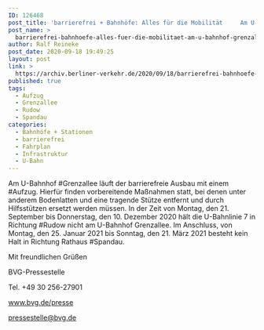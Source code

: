 ```yaml
---
ID: 126468
post_title: 'barrierefrei + Bahnhöfe: Alles für die Mobilität     Am U-Bahnhof Grenzallee läuft der barrierefreie Ausbau mit einem Aufzug. , aus BVG'
post_name: >
  barrierefrei-bahnhoefe-alles-fuer-die-mobilitaet-am-u-bahnhof-grenzallee-laeuft-der-barrierefreie-ausbau-mit-einem-aufzug-aus-bvg
author: Ralf Reineke
post_date: 2020-09-18 19:49:25
layout: post
link: >
  https://archiv.berliner-verkehr.de/2020/09/18/barrierefrei-bahnhoefe-alles-fuer-die-mobilitaet-am-u-bahnhof-grenzallee-laeuft-der-barrierefreie-ausbau-mit-einem-aufzug-aus-bvg/
published: true
tags:
  - Aufzug
  - Grenzallee
  - Rudow
  - Spandau
categories:
  - Bahnhöfe + Stationen
  - barrierefrei
  - Fahrplan
  - Infrastruktur
  - U-Bahn
---
```

<p style="font-weight: 400;">Am U-Bahnhof #Grenzallee läuft der barrierefreie Ausbau mit einem #Aufzug. Hierfür finden vorbereitende Maßnahmen statt, bei denen unter anderem Bodenlatten und eine tragende Stütze entfernt und durch Hilfsstützen ersetzt werden müssen. In der Zeit von Montag, den 21. September bis Donnerstag, den 10. Dezember 2020 hält die U-Bahnlinie 7 in Richtung #Rudow nicht am U-Bahnhof Grenzallee. Im Anschluss, von Montag, den 25. Januar 2021 bis Sonntag, den 21. März 2021 besteht kein Halt in Richtung Rathaus #Spandau.</p>
<p style="font-weight: 400;">Mit freundlichen Grüßen</p>
<p style="font-weight: 400;">BVG-Pressestelle</p>
<p style="font-weight: 400;">Tel. +49 30 256-27901</p>
<p style="font-weight: 400;"><a href="http://www.bvg.de/presse" data-saferedirecturl="https://www.google.com/url?q=http://www.bvg.de/presse&amp;source=gmail&amp;ust=1600757617268000&amp;usg=AFQjCNELUkv860YNi5hkTexSbQ2eah6wUA">www.bvg.de/presse</a></p>
<p style="font-weight: 400;"><a href="mailto:pressestelle@bvg.de">pressestelle@bvg.de</a></p>